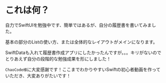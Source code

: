 # これは何？

自力でSwiftUIを勉強中です、簡単ではあるが、自分の履歴書を書いてみました。

基本の部分のListの使い方、または全体的なレイアウトがメインになります。

SwiftDataも入れて履歴書作成アプリにしたかったんですが。。。キリがないのでとりあえず自分の段階的な勉強成果を形にしました！


`ChaoCode様`に大変感謝です！ここまでわかりやすいSwiftの初心者動画を作っていただき、大変ありがたいです！
